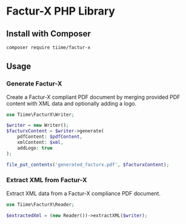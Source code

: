 # Factur-X PHP Library

## Install with Composer

```bash
composer require tiime/factur-x
```

## Usage

### Generate Factur-X

Create a Factur-X compliant PDF document by merging provided PDF content with XML data and optionally adding a logo.

```php
use Tiime\FacturX\Writer;

$writer = new Writer();
$facturxContent = $writer->generate(
    pdfContent: $pdfContent,
    xmlContent: $xml,
    addLogo: true
);

file_put_contents('generated_facturx.pdf', $facturxContent);
```

### Extract XML from Factur-X

Extract XML data from a Factur-X compliance PDF document.

```php
use Tiime\FacturX\Reader;

$extractedXml = (new Reader())->extractXML($writer);
```